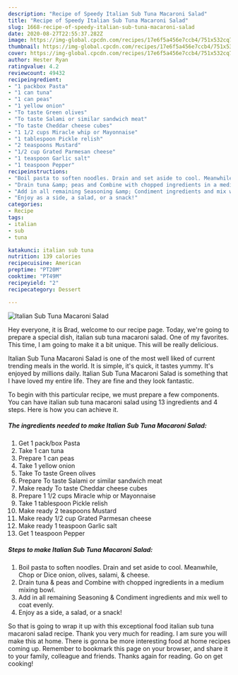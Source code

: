 ```yaml
---
description: "Recipe of Speedy Italian Sub Tuna Macaroni Salad"
title: "Recipe of Speedy Italian Sub Tuna Macaroni Salad"
slug: 1668-recipe-of-speedy-italian-sub-tuna-macaroni-salad
date: 2020-08-27T22:55:37.282Z
image: https://img-global.cpcdn.com/recipes/17e6f5a456e7ccb4/751x532cq70/italian-sub-tuna-macaroni-salad-recipe-main-photo.jpg
thumbnail: https://img-global.cpcdn.com/recipes/17e6f5a456e7ccb4/751x532cq70/italian-sub-tuna-macaroni-salad-recipe-main-photo.jpg
cover: https://img-global.cpcdn.com/recipes/17e6f5a456e7ccb4/751x532cq70/italian-sub-tuna-macaroni-salad-recipe-main-photo.jpg
author: Hester Ryan
ratingvalue: 4.2
reviewcount: 49432
recipeingredient:
- "1 packbox Pasta"
- "1 can tuna"
- "1 can peas"
- "1 yellow onion"
- "To taste Green olives"
- "To taste Salami or similar sandwich meat"
- "To taste Cheddar cheese cubes"
- "1 1/2 cups Miracle whip or Mayonnaise"
- "1 tablespoon Pickle relish"
- "2 teaspoons Mustard"
- "1/2 cup Grated Parmesan cheese"
- "1 teaspoon Garlic salt"
- "1 teaspoon Pepper"
recipeinstructions:
- "Boil pasta to soften noodles. Drain and set aside to cool. Meanwhile, Chop or Dice onion, olives, salami, &amp; cheese."
- "Drain tuna &amp; peas and Combine with chopped ingredients in a medium mixing bowl."
- "Add in all remaining Seasoning &amp; Condiment ingredients and mix well to coat evenly."
- "Enjoy as a side, a salad, or a snack!"
categories:
- Recipe
tags:
- italian
- sub
- tuna

katakunci: italian sub tuna 
nutrition: 139 calories
recipecuisine: American
preptime: "PT20M"
cooktime: "PT49M"
recipeyield: "2"
recipecategory: Dessert

---
```



![Italian Sub Tuna Macaroni Salad](https://img-global.cpcdn.com/recipes/17e6f5a456e7ccb4/751x532cq70/italian-sub-tuna-macaroni-salad-recipe-main-photo.jpg)

Hey everyone, it is Brad, welcome to our recipe page. Today, we're going to prepare a special dish, italian sub tuna macaroni salad. One of my favorites. This time, I am going to make it a bit unique. This will be really delicious.

Italian Sub Tuna Macaroni Salad is one of the most well liked of current trending meals in the world. It is simple, it's quick, it tastes yummy. It's enjoyed by millions daily. Italian Sub Tuna Macaroni Salad is something that I have loved my entire life. They are fine and they look fantastic.




To begin with this particular recipe, we must prepare a few components. You can have italian sub tuna macaroni salad using 13 ingredients and 4 steps. Here is how you can achieve it.

<!--inarticleads1-->

##### The ingredients needed to make Italian Sub Tuna Macaroni Salad:

1. Get 1 pack/box Pasta
1. Take 1 can tuna
1. Prepare 1 can peas
1. Take 1 yellow onion
1. Take To taste Green olives
1. Prepare To taste Salami or similar sandwich meat
1. Make ready To taste Cheddar cheese cubes
1. Prepare 1 1/2 cups Miracle whip or Mayonnaise
1. Take 1 tablespoon Pickle relish
1. Make ready 2 teaspoons Mustard
1. Make ready 1/2 cup Grated Parmesan cheese
1. Make ready 1 teaspoon Garlic salt
1. Get 1 teaspoon Pepper




<!--inarticleads2-->

##### Steps to make Italian Sub Tuna Macaroni Salad:

1. Boil pasta to soften noodles. Drain and set aside to cool. Meanwhile, Chop or Dice onion, olives, salami, &amp; cheese.
1. Drain tuna &amp; peas and Combine with chopped ingredients in a medium mixing bowl.
1. Add in all remaining Seasoning &amp; Condiment ingredients and mix well to coat evenly.
1. Enjoy as a side, a salad, or a snack!




So that is going to wrap it up with this exceptional food italian sub tuna macaroni salad recipe. Thank you very much for reading. I am sure you will make this at home. There is gonna be more interesting food at home recipes coming up. Remember to bookmark this page on your browser, and share it to your family, colleague and friends. Thanks again for reading. Go on get cooking!
